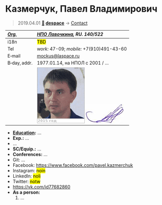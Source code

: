 # Казмерчук, Павел Владимирович
> 2019.04.01 **[🚀](../index/index.md) [despace](index.md)** → [Contact](contact.md)

|*[Org.](contact.md)*|*[НПО Лавочкина](zz_lav.md), RU. 140/522*|
|:--|:--|
|i18n| <mark>TBD</mark> |
|Tel| *work:* 47-09; *mobile:* +7(910)491-43-60 |
|E‑mail| <mockus@laspace.ru> |
|B‑day, addr.| 1977.01.14, на НПОЛ с 2001 / … |
|| [![](f/contact/k/kazmerchuk1_photo.gif)](f/contact/k/kazmerchuk1_photo.gif) [![](f/contact/k/kazmerchuk1_sign_thumb.jpg)](f/contact/k/kazmerchuk1_sign.png) |

   - **[Education](edu.md):** …
   - **Exp.:** …
   - …
   - **SC/Equip.:** …
   - **Conferences:** …
   - Git: …
   - Facebook: <https://www.facebook.com/pavel.kazmerchuk>
   - Instagram: <mark>noin</mark>
   - LinkedIn: <mark>noli</mark>
   - Twitter: <mark>notw</mark>
   - <https://vk.com/id77682860>
   - **As a person:**
      1. …
